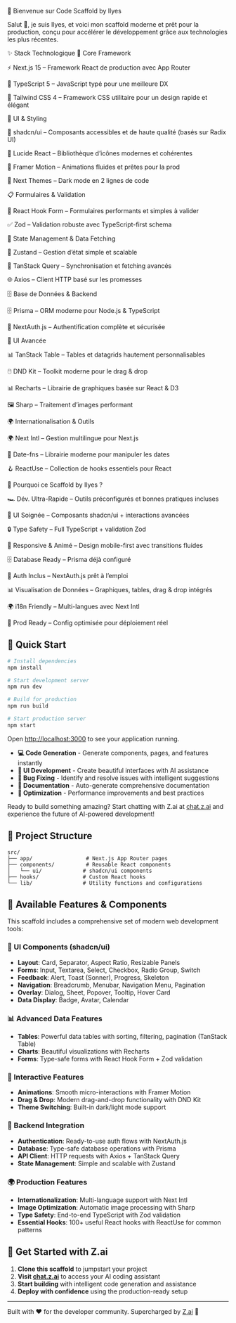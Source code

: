 🚀 Bienvenue sur Code Scaffold by Ilyes

Salut 👋, je suis Ilyes, et voici mon scaffold moderne et prêt pour la production, conçu pour accélérer le développement grâce aux technologies les plus récentes.

✨ Stack Technologique
🎯 Core Framework

⚡ Next.js 15 – Framework React de production avec App Router

📘 TypeScript 5 – JavaScript typé pour une meilleure DX

🎨 Tailwind CSS 4 – Framework CSS utilitaire pour un design rapide et élégant

🧩 UI & Styling

🧩 shadcn/ui – Composants accessibles et de haute qualité (basés sur Radix UI)

🎯 Lucide React – Bibliothèque d’icônes modernes et cohérentes

🌈 Framer Motion – Animations fluides et prêtes pour la prod

🎨 Next Themes – Dark mode en 2 lignes de code

📋 Formulaires & Validation

🎣 React Hook Form – Formulaires performants et simples à valider

✅ Zod – Validation robuste avec TypeScript-first schema

🔄 State Management & Data Fetching

🐻 Zustand – Gestion d’état simple et scalable

🔄 TanStack Query – Synchronisation et fetching avancés

🌐 Axios – Client HTTP basé sur les promesses

🗄️ Base de Données & Backend

🗄️ Prisma – ORM moderne pour Node.js & TypeScript

🔐 NextAuth.js – Authentification complète et sécurisée

🎨 UI Avancée

📊 TanStack Table – Tables et datagrids hautement personnalisables

🖱️ DND Kit – Toolkit moderne pour le drag & drop

📊 Recharts – Librairie de graphiques basée sur React & D3

🖼️ Sharp – Traitement d’images performant

🌍 Internationalisation & Outils

🌍 Next Intl – Gestion multilingue pour Next.js

📅 Date-fns – Librairie moderne pour manipuler les dates

🪝 ReactUse – Collection de hooks essentiels pour React

🎯 Pourquoi ce Scaffold by Ilyes ?

🏎️ Dév. Ultra-Rapide – Outils préconfigurés et bonnes pratiques incluses

🎨 UI Soignée – Composants shadcn/ui + interactions avancées

🔒 Type Safety – Full TypeScript + validation Zod

📱 Responsive & Animé – Design mobile-first avec transitions fluides

🗄️ Database Ready – Prisma déjà configuré

🔐 Auth Inclus – NextAuth.js prêt à l’emploi

📊 Visualisation de Données – Graphiques, tables, drag & drop intégrés

🌍 i18n Friendly – Multi-langues avec Next Intl

🚀 Prod Ready – Config optimisée pour déploiement réel

## 🚀 Quick Start

```bash
# Install dependencies
npm install

# Start development server
npm run dev

# Build for production
npm run build

# Start production server
npm start
```

Open [http://localhost:3000](http://localhost:3000) to see your application running.




- **💻 Code Generation** - Generate components, pages, and features instantly
- **🎨 UI Development** - Create beautiful interfaces with AI assistance  
- **🔧 Bug Fixing** - Identify and resolve issues with intelligent suggestions
- **📝 Documentation** - Auto-generate comprehensive documentation
- **🚀 Optimization** - Performance improvements and best practices

Ready to build something amazing? Start chatting with Z.ai at [chat.z.ai](https://chat.z.ai) and experience the future of AI-powered development!

## 📁 Project Structure

```
src/
├── app/                 # Next.js App Router pages
├── components/          # Reusable React components
│   └── ui/             # shadcn/ui components
├── hooks/              # Custom React hooks
└── lib/                # Utility functions and configurations
```

## 🎨 Available Features & Components

This scaffold includes a comprehensive set of modern web development tools:

### 🧩 UI Components (shadcn/ui)
- **Layout**: Card, Separator, Aspect Ratio, Resizable Panels
- **Forms**: Input, Textarea, Select, Checkbox, Radio Group, Switch
- **Feedback**: Alert, Toast (Sonner), Progress, Skeleton
- **Navigation**: Breadcrumb, Menubar, Navigation Menu, Pagination
- **Overlay**: Dialog, Sheet, Popover, Tooltip, Hover Card
- **Data Display**: Badge, Avatar, Calendar

### 📊 Advanced Data Features
- **Tables**: Powerful data tables with sorting, filtering, pagination (TanStack Table)
- **Charts**: Beautiful visualizations with Recharts
- **Forms**: Type-safe forms with React Hook Form + Zod validation

### 🎨 Interactive Features
- **Animations**: Smooth micro-interactions with Framer Motion
- **Drag & Drop**: Modern drag-and-drop functionality with DND Kit
- **Theme Switching**: Built-in dark/light mode support

### 🔐 Backend Integration
- **Authentication**: Ready-to-use auth flows with NextAuth.js
- **Database**: Type-safe database operations with Prisma
- **API Client**: HTTP requests with Axios + TanStack Query
- **State Management**: Simple and scalable with Zustand

### 🌍 Production Features
- **Internationalization**: Multi-language support with Next Intl
- **Image Optimization**: Automatic image processing with Sharp
- **Type Safety**: End-to-end TypeScript with Zod validation
- **Essential Hooks**: 100+ useful React hooks with ReactUse for common patterns

## 🤝 Get Started with Z.ai

1. **Clone this scaffold** to jumpstart your project
2. **Visit [chat.z.ai](https://chat.z.ai)** to access your AI coding assistant
3. **Start building** with intelligent code generation and assistance
4. **Deploy with confidence** using the production-ready setup

---

Built with ❤️ for the developer community. Supercharged by [Z.ai](https://chat.z.ai) 🚀

